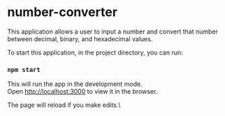 # number-converter
This application allows a user to input a number and convert that number between decimal, binary, and hexadecimal values.

To start this application, in the project directory, you can run:

### `npm start`

This will run the app in the development mode.\
Open [http://localhost:3000](http://localhost:3000) to view it in the browser.

The page will reload if you make edits.\
